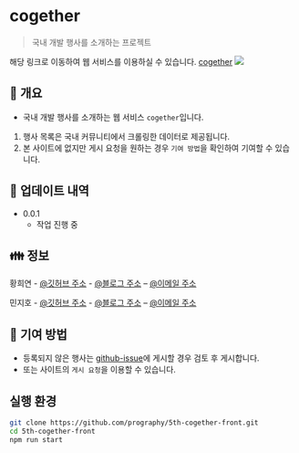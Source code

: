 # cogether
> 국내 개발 행사를 소개하는 프로젝트

해당 링크로 이동하여 웹 서비스를 이용하실 수 있습니다. [cogether](https://cogether.kr/)
![](../header.png)

## :book: 개요

- 국내 개발 행사를 소개하는 웹 서비스 `cogether`입니다.

1. 행사 목록은 국내 커뮤니티에서 크롤링한 데이터로 제공됩니다.
2. 본 사이트에 없지만 게시 요청을 원하는 경우 `기여 방법`을 확인하여 기여할 수 있습니다.


## :wrench: 업데이트 내역

* 0.0.1
    * 작업 진행 중

## :family: 정보

황희연 - [@깃허브 주소](https://github.com/gmldus) - [@블로그 주소]() – [@이메일 주소](gmldus0407@gmail.com)
 
민지호 - [@깃허브 주소](https://github.com/minjyo) - [@블로그 주소]() – [@이메일 주소](minjyo8823@gmail.com)


## :pray: 기여 방법

- 등록되지 않은 행사는 [github-issue](https://github.com/prography/5th-cogether-back/issues)에 게시할 경우 검토 후 게시합니다.
- 또는 사이트의 `게시 요청`을 이용할 수 있습니다.


## 실행 환경
```bash
git clone https://github.com/prography/5th-cogether-front.git
cd 5th-cogether-front
npm run start
```
